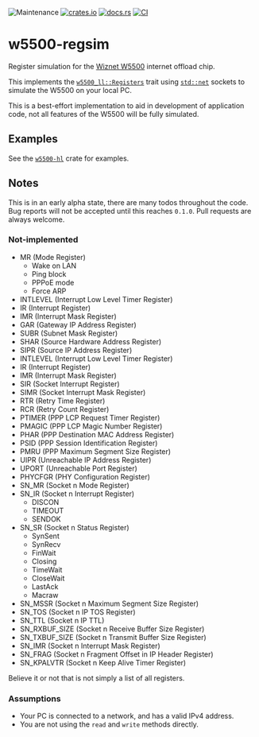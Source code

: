![Maintenance](https://img.shields.io/badge/maintenance-experimental-blue.svg)
[![crates.io](https://img.shields.io/crates/v/w5500-regsim.svg)](https://crates.io/crates/w5500-regsim)
[![docs.rs](https://docs.rs/w5500-regsim/badge.svg)](https://docs.rs/w5500-regsim/)
[![CI](https://github.com/newAM/w5500-regsim-rs/workflows/CI/badge.svg)](https://github.com/newAM/w5500-regsim-rs/actions)

# w5500-regsim

Register simulation for the [Wiznet W5500] internet offload chip.

This implements the [`w5500_ll::Registers`] trait using [`std::net`] sockets
to simulate the W5500 on your local PC.

This is a best-effort implementation to aid in development of application
code, not all features of the W5500 will be fully simulated.

## Examples

See the [`w5500-hl`] crate for examples.

## Notes

This is in an early alpha state, there are many todos throughout the code.
Bug reports will not be accepted until this reaches `0.1.0`.
Pull requests are always welcome.

### Not-implemented

* MR (Mode Register)
    * Wake on LAN
    * Ping block
    * PPPoE mode
    * Force ARP
* INTLEVEL (Interrupt Low Level Timer Register)
* IR (Interrupt Register)
* IMR (Interrupt Mask Register)
* GAR (Gateway IP Address Register)
* SUBR (Subnet Mask Register)
* SHAR (Source Hardware Address Register)
* SIPR (Source IP Address Register)
* INTLEVEL (Interrupt Low Level Timer Register)
* IR (Interrupt Register)
* IMR (Interrupt Mask Register)
* SIR (Socket Interrupt Register)
* SIMR (Socket Interrupt Mask Register)
* RTR (Retry Time Register)
* RCR (Retry Count Register)
* PTIMER (PPP LCP Request Timer Register)
* PMAGIC (PPP LCP Magic Number Register)
* PHAR (PPP Destination MAC Address Register)
* PSID (PPP Session Identification Register)
* PMRU (PPP Maximum Segment Size Register)
* UIPR (Unreachable IP Address Register)
* UPORT (Unreachable Port Register)
* PHYCFGR (PHY Configuration Register)
* SN_MR (Socket n Mode Register)
* SN_IR (Socket n Interrupt Register)
    * DISCON
    * TIMEOUT
    * SENDOK
* SN_SR (Socket n Status Register)
    * SynSent
    * SynRecv
    * FinWait
    * Closing
    * TimeWait
    * CloseWait
    * LastAck
    * Macraw
* SN_MSSR (Socket n Maximum Segment Size Register)
* SN_TOS (Socket n IP TOS Register)
* SN_TTL (Socket n IP TTL)
* SN_RXBUF_SIZE (Socket n Receive Buffer Size Register)
* SN_TXBUF_SIZE (Socket n Transmit Buffer Size Register)
* SN_IMR (Socket n Interrupt Mask Register)
* SN_FRAG (Socket n Fragment Offset in IP Header Register)
* SN_KPALVTR (Socket n Keep Alive Timer Register)

Believe it or not that is not simply a list of all registers.

### Assumptions

* Your PC is connected to a network, and has a valid IPv4 address.
* You are not using the `read` and `write` methods directly.


[Wiznet W5500]: https://www.wiznet.io/product-item/w5500/
[`std::net`]: https://doc.rust-lang.org/std/net/index.html
[`w5500-hl`]: https://crates.io/crates/w5500-hl
[`w5500_ll::Registers`]: https://docs.rs/w5500-ll/latest/w5500_ll/trait.Registers.html
